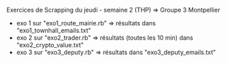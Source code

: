 Exercices de Scrapping du jeudi - semaine 2 (THP)
=> Groupe 3 Montpellier

- exo 1 sur "exo1_route_mairie.rb" => résultats dans "exo1_townhall_emails.txt"
- exo 2 sur "exo2_trader.rb" => résultats (toutes les 10 min) dans "exo2_crypto_value.txt"
- exo 3 sur "exo3_deputy.rb" => résultats dans "exo3_deputy_emails.txt"
